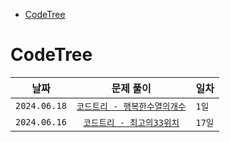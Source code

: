 - [CodeTree](#codetree)


# CodeTree
| 날짜 | 문제 풀이 | 일차 |
|:---:|:---:|:---|
| `2024.06.18` | [`코드트리 - 행복한수열의개수`](CodeTree/240618_행복한수열의개수.md) | `1일` |
| `2024.06.16` | [`코드트리 - 최고의33위치`](CodeTree/240616_최고의33위치.md) | `17일` |
